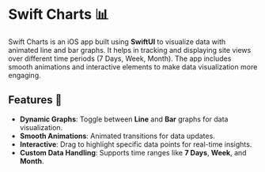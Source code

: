 # Swift Charts 📊

Swift Charts is an iOS app built using **SwiftUI** to visualize data with animated line and bar graphs. It helps in tracking and displaying site views over different time periods (7 Days, Week, Month). The app includes smooth animations and interactive elements to make data visualization more engaging.

## Features 🌟
- **Dynamic Graphs**: Toggle between **Line** and **Bar** graphs for data visualization.
- **Smooth Animations**: Animated transitions for data updates.
- **Interactive**: Drag to highlight specific data points for real-time insights.
- **Custom Data Handling**: Supports time ranges like **7 Days**, **Week**, and **Month**.

